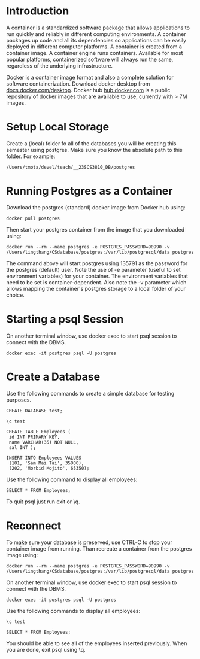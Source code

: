 # Introduction

A container is a standardized software package that allows applications to run quickly and reliably in different computing environments​. A container packages up code and all its dependencies so applications can be easily deployed in different computer platforms. A container is created from a container image. A container engine runs containers​. Available for most popular platforms, containerized software will always run the same, regardless of the underlying infrastructure. 

Docker is a container image format and also a complete solution for software containerization. Download docker desktop from [docs.docker.com/desktop](https://docs.docker.com/desktop). Docker hub [hub.docker.com](https://hub.docker.com) is a public repository of docker images that are available to use, currently with > 7M images. 

# Setup Local Storage

Create a (local) folder fo all of the databases you will be creating this semester using postgres. Make sure you know the absolute path to this folder. For example: 

```
/Users/tmota/devel/teach/__23SCS3810_DB/postgres
```

# Running Postgres as a Container

Download the postgres (standard) docker image from Docker hub using: 

```
docker pull postgres
```

Then start your postgres container from the image that you downloaded using: 

```
docker run --rm --name postgres -e POSTGRES_PASSWORD=90990 -v /Users/lingthang/CSdatabase/postgres:/var/lib/postgresql/data postgres
```

The command above will start postgres using 135791 as the password for the postgres (default) user.  Note the use of -e parameter (useful to set environment variables) for your container. The environment variables that need to be set is container-dependent. Also note the -v parameter which allows mapping the container's postgres storage to a local folder of your choice. 

# Starting a psql Session

On another terminal window, use docker exec to start psql session to connect with the DBMS. 

```
docker exec -it postgres psql -U postgres
```

# Create a Database 

Use the following commands to create a simple database for testing purposes. 

```
CREATE DATABASE test;

\c test

CREATE TABLE Employees (
 id INT PRIMARY KEY,
 name VARCHAR(35) NOT NULL,
 sal INT ); 

INSERT INTO Employees VALUES
 (101, 'Sam Mai Tai', 35000),
 (202, 'Morbid Mojito', 65350); 
```

Use the following command to display all employees: 

```
SELECT * FROM Employees;
```

To quit psql just run exit or \q. 

# Reconnect

To make sure your database is preserved, use CTRL-C to stop your container image from running. Than recreate a container from the postgres image using:  

```
docker run --rm --name postgres -e POSTGRES_PASSWORD=90990 -v /Users/lingthang/CSdatabase/postgres:/var/lib/postgresql/data postgres
```

On another terminal window, use docker exec to start psql session to connect with the DBMS. 

```
docker exec -it postgres psql -U postgres
```

Use the following commands to display all employees: 

```
\c test 

SELECT * FROM Employees;
```

You should be able to see all of the employees inserted previously. When you are done, exit psql using \q. 
